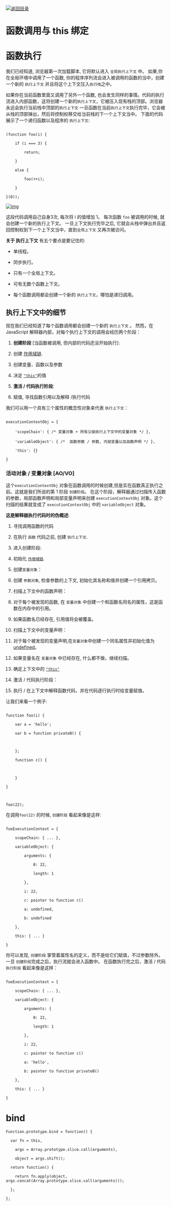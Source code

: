 [![返回目录](https://parg.co/USw)](https://parg.co/bxN) 

# 函数调用与 this 绑定

# 函数执行
我们已经知道, 浏览器第一次加载脚本, 它将默认进入 `全局执行上下文` 中。 如果,你在全局环境中调用了一个函数, 你的程序序列流会进入被调用的函数的当中，创建一个新的 `执行上下文` 并且将这个上下文压入`执行栈`之中。



如果你在当前函数里面又调用了另外一个函数, 也会发生同样的事情。代码的执行流进入内部函数，这将创建一个新的`执行上下文`，它被压入现有栈的顶部。浏览器永远会执行当前栈中顶部的`执行上下文` 一旦函数在当前`执行上下文`执行完毕，它会被从栈的顶部弹出，然后将控制权移交给当前栈的下一个上下文当中。 下面的代码展示了一个递归函数以及程序的 `执行上下文`:



```

(function foo(i) {

    if (i === 3) {

        return;

    }

    else {

        foo(++i);

    }

}(0));

```



[![img](http://p0.qhimg.com/t0151cc8a48b0da097c.gif)](http://p0.qhimg.com/t0151cc8a48b0da097c.gif)



这段代码调用自己自身3次, 每次将 i 的值增加 1。 每次函数 `foo` 被调用的时候, 就会创建一个新的执行上下文。 一旦上下文执行完毕之后, 它就会从栈中弹出并且返回控制权到下一个上下文当中，直到`全局上下文` 又再次被访问。



**关于 执行上下文** 有五个要点是要记住的:



- 单线程。

- 同步执行。

- 只有一个全局上下文。

- 可有无数个函数上下文。

- 每个函数调用都会创建一个新的 `执行上下文`，哪怕是递归调用。



## 执行上下文中的细节



现在我们已经知道了每个函数调用都会创建一个新的 `执行上下文` 。 然而，在 JavaScript 解释器内部，对每个执行上下文的调用会经历两个阶段：



1. **创建阶段** [当函数被调用, 但内部的代码还没开始执行]:

2. 创建 [作用域链](http://davidshariff.com/blog/javascript-scope-chain-and-closures/).

3. 创建变量、函数以及参数

4. 决定 [`"this"`](http://davidshariff.com/blog/javascript-this-keyword/)的值

5. **激活 / 代码执行阶段**:

6. 赋值, 寻找函数引用以及解释 /执行代码



我们可以用一个具有三个属性的概念性对象来代表 `执行上下文`：



```

executionContextObj = {

    'scopeChain': { /* 变量对象 + 所有父级执行上下文中的变量对象 */ },

    'variableObject': { /*  函数参数 / 参数, 内部变量以及函数声明 */ },

    'this': {}

}

```



### 活动对象 / 变量对象 [AO/VO]



这个`executionContextObj` 对象在函数调用的时候创建,但是实在函数真正执行之前。这就是我们所说的第 1 阶段 `创建阶段`。 在这个阶段，解释器通过扫描传入函数的参数，局部函数声明和局部变量声明来创建 `executionContextObj` 对象。这个扫描的结果就变成了 `executionContextObj` 中的 `variableObject` 对象。



**这是解释器执行代码时的伪概述**:



1. 寻找调用函数的代码

2. 在执行 `函数` 代码之前, 创建 `执行上下文`.

3. 进入创建阶段:

4. 初始化 [`作用域链`](http://davidshariff.com/blog/javascript-scope-chain-and-closures/).

5. 创建`变量对象`：

6. 创建 `参数对象`, 检查参数的上下文, 初始化其名称和值并创建一个引用拷贝。

7. 扫描上下文中的函数声明：

8. 对于每个被发现的函数, 在 `变量对象` 中创建一个和函数名同名的属性，这是函数在内存中的引用。

9. 如果函数名已经存在, 引用值将会被覆盖。

10. 扫描上下文中的变量声明：

11. 对于每个被发现的变量声明,在`变量对象`中创建一个同名属性并初始化值为 [undefined](http://davidshariff.com/blog/javascripts-undefined-explored/)。

12. 如果变量名在 `变量对象` 中已经存在, 什么都不做，继续扫描。

13. 确定上下文中的 [`"this"`](http://davidshariff.com/blog/javascript-this-keyword/)

14. 激活 / 代码执行阶段：

15. 执行 / 在上下文中解释函数代码，并在代码逐行执行时给变量赋值。



让我们来看一个例子:



```

function foo(i) {

    var a = 'hello';

    var b = function privateB() {



    };

    function c() {



    }

}



foo(22);

```



在调用`foo(22)` 的时候, `创建阶段` 看起来像是这样:



```

fooExecutionContext = {

    scopeChain: { ... },

    variableObject: {

        arguments: {

            0: 22,

            length: 1

        },

        i: 22,

        c: pointer to function c()

        a: undefined,

        b: undefined

    },

    this: { ... }

}

```



你可以发现, `创建阶段` 掌管着属性名的定义，而不是给它们赋值，不过参数除外。 一旦 `创建阶段`完成之后，执行流就会进入函数中。 在函数执行完之后，激活 / 代码 `执行阶段` 看起来像是这样：



```

fooExecutionContext = {

    scopeChain: { ... },

    variableObject: {

        arguments: {

            0: 22,

            length: 1

        },

        i: 22,

        c: pointer to function c()

        a: 'hello',

        b: pointer to function privateB()

    },

    this: { ... }

}

```



# bind
```
Function.prototype.bind = function() {

  var fn = this,

    args = Array.prototype.slice.call(arguments),

    object = args.shift();

  return function() {

    return fn.apply(object, args.concat(Array.prototype.slice.call(arguments)));

  };

};
```
